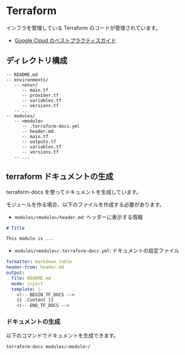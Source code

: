# Terraform

インフラを管理している Terraform のコードが管理されています。

* [Google Cloud のベストプラクティスガイド](https://cloud.google.com/docs/terraform/best-practices-for-terraform)

## ディレクトリ構成

```plain
-- README.md
-- environments/
   -- <env>/
      -- main.tf
      -- provider.tf
      -- variables.tf
      -- versions.tf
   -- ...
-- modules/
   -- <module>
      -- .terraform-docs.yml
      -- header.md
      -- main.tf
      -- outputs.tf
      -- variables.tf
      -- versions.tf
   -- ...
```

## terraform ドキュメントの生成

terraform-docs を使ってドキュメントを生成しています。

モジュールを作る場合、以下のファイルを作成する必要があります。

- `modules/<module>/header.md`: ヘッダーに表示する情報

```markdown
# Title

This module is ...
```

- `modules/<module>/.terraform-docs.yml`: ドキュメントの設定ファイル

```yaml
formatter: markdown table
header-from: header.md
output:
  file: README.md
  mode: inject
  template: |-
    <!-- BEGIN_TF_DOCS -->
    {{ .Content }}
    <!-- END_TF_DOCS -->
```

### ドキュメントの生成

以下のコマンドでドキュメントを生成できます。

```bash
terraform-docs modules/<module>/
```
